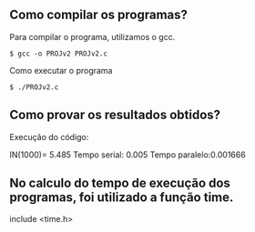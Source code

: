 ## Como compilar os programas?

Para compilar o programa, utilizamos o gcc.

    $ gcc -o PROJv2 PROJv2.c

Como executar o programa

    $ ./PROJv2.c

## Como provar os resultados obtidos?

Execução do código:

IN(1000)= 5.485
Tempo serial: 0.005
Tempo paralelo:0.001666

## No calculo do tempo de execução dos programas, foi utilizado a função time.
include <time.h>
